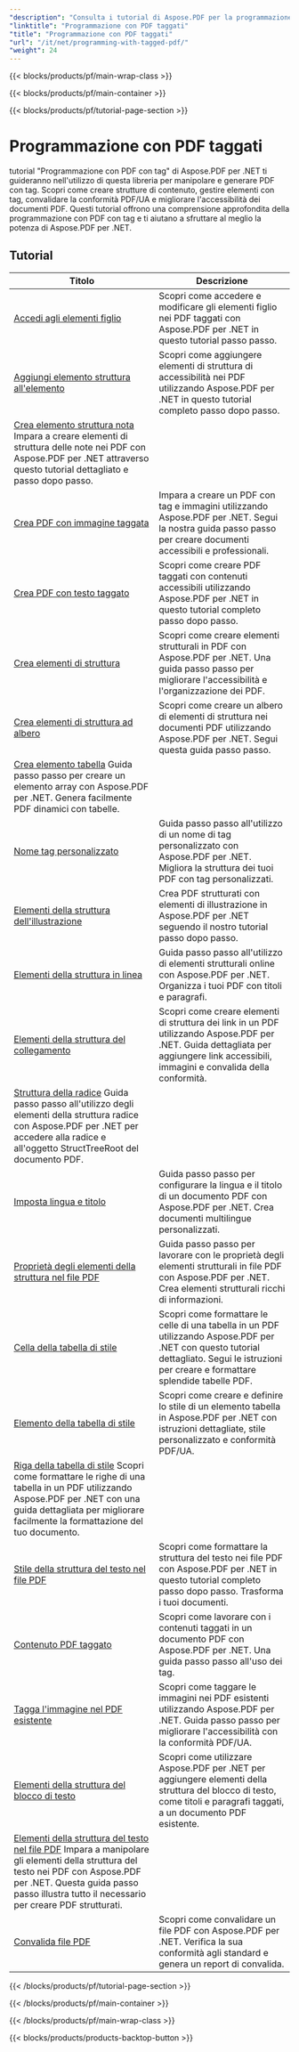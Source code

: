 ```yaml
---
"description": "Consulta i tutorial di Aspose.PDF per la programmazione di .NET con PDF con tag per padroneggiare la manipolazione e la generazione di PDF con tag."
"linktitle": "Programmazione con PDF taggati"
"title": "Programmazione con PDF taggati"
"url": "/it/net/programming-with-tagged-pdf/"
"weight": 24
---
```


{{< blocks/products/pf/main-wrap-class >}}

{{< blocks/products/pf/main-container >}}

{{< blocks/products/pf/tutorial-page-section >}}

# Programmazione con PDF taggati


tutorial "Programmazione con PDF con tag" di Aspose.PDF per .NET ti guideranno nell'utilizzo di questa libreria per manipolare e generare PDF con tag. Scopri come creare strutture di contenuto, gestire elementi con tag, convalidare la conformità PDF/UA e migliorare l'accessibilità dei documenti PDF. Questi tutorial offrono una comprensione approfondita della programmazione con PDF con tag e ti aiutano a sfruttare al meglio la potenza di Aspose.PDF per .NET.

## Tutorial
| Titolo | Descrizione |
| --- | --- | 
| [Accedi agli elementi figlio](./access-children-elements/) | Scopri come accedere e modificare gli elementi figlio nei PDF taggati con Aspose.PDF per .NET in questo tutorial passo passo.  
| [Aggiungi elemento struttura all'elemento](./add-structure-element-into-element/) | Scopri come aggiungere elementi di struttura di accessibilità nei PDF utilizzando Aspose.PDF per .NET in questo tutorial completo passo dopo passo.  
| [Crea elemento struttura nota](./create-note-structure-element/) Impara a creare elementi di struttura delle note nei PDF con Aspose.PDF per .NET attraverso questo tutorial dettagliato e passo dopo passo.  
| [Crea PDF con immagine taggata](./create-pdf-with-tagged-image/) | Impara a creare un PDF con tag e immagini utilizzando Aspose.PDF per .NET. Segui la nostra guida passo passo per creare documenti accessibili e professionali. |  
| [Crea PDF con testo taggato](./create-pdf-with-tagged-text/) | Scopri come creare PDF taggati con contenuti accessibili utilizzando Aspose.PDF per .NET in questo tutorial completo passo dopo passo.  
| [Crea elementi di struttura](./create-structure-elements/) | Scopri come creare elementi strutturali in PDF con Aspose.PDF per .NET. Una guida passo passo per migliorare l'accessibilità e l'organizzazione dei PDF. |  
| [Crea elementi di struttura ad albero](./create-structure-elements-tree/) | Scopri come creare un albero di elementi di struttura nei documenti PDF utilizzando Aspose.PDF per .NET. Segui questa guida passo passo. |  
| [Crea elemento tabella](./create-table-element/) Guida passo passo per creare un elemento array con Aspose.PDF per .NET. Genera facilmente PDF dinamici con tabelle. |  
| [Nome tag personalizzato](./custom-tag-name/) | Guida passo passo all'utilizzo di un nome di tag personalizzato con Aspose.PDF per .NET. Migliora la struttura dei tuoi PDF con tag personalizzati. |  
| [Elementi della struttura dell'illustrazione](./illustration-structure-elements/) | Crea PDF strutturati con elementi di illustrazione in Aspose.PDF per .NET seguendo il nostro tutorial passo dopo passo.  
| [Elementi della struttura in linea](./inline-structure-elements/) | Guida passo passo all'utilizzo di elementi strutturali online con Aspose.PDF per .NET. Organizza i tuoi PDF con titoli e paragrafi. |  
| [Elementi della struttura del collegamento](./link-structure-elements/) | Scopri come creare elementi di struttura dei link in un PDF utilizzando Aspose.PDF per .NET. Guida dettagliata per aggiungere link accessibili, immagini e convalida della conformità. |  
| [Struttura della radice](./root-structure/) Guida passo passo all'utilizzo degli elementi della struttura radice con Aspose.PDF per .NET per accedere alla radice e all'oggetto StructTreeRoot del documento PDF. |  
| [Imposta lingua e titolo](./setup-language-and-title/) | Guida passo passo per configurare la lingua e il titolo di un documento PDF con Aspose.PDF per .NET. Crea documenti multilingue personalizzati. |  
| [Proprietà degli elementi della struttura nel file PDF](./structure-elements-properties/) | Guida passo passo per lavorare con le proprietà degli elementi strutturali in file PDF con Aspose.PDF per .NET. Crea elementi strutturali ricchi di informazioni. |  
| [Cella della tabella di stile](./style-table-cell/) | Scopri come formattare le celle di una tabella in un PDF utilizzando Aspose.PDF per .NET con questo tutorial dettagliato. Segui le istruzioni per creare e formattare splendide tabelle PDF.  
| [Elemento della tabella di stile](./style-table-element/) | Scopri come creare e definire lo stile di un elemento tabella in Aspose.PDF per .NET con istruzioni dettagliate, stile personalizzato e conformità PDF/UA. |  
| [Riga della tabella di stile](./style-table-row/) Scopri come formattare le righe di una tabella in un PDF utilizzando Aspose.PDF per .NET con una guida dettagliata per migliorare facilmente la formattazione del tuo documento.  
| [Stile della struttura del testo nel file PDF](./style-text-structure/) | Scopri come formattare la struttura del testo nei file PDF con Aspose.PDF per .NET in questo tutorial completo passo dopo passo. Trasforma i tuoi documenti. |  
| [Contenuto PDF taggato](./tagged-pdf-content/) | Scopri come lavorare con i contenuti taggati in un documento PDF con Aspose.PDF per .NET. Una guida passo passo all'uso dei tag. |  
| [Tagga l'immagine nel PDF esistente](./tag-image-in-existing-pdf/) | Scopri come taggare le immagini nei PDF esistenti utilizzando Aspose.PDF per .NET. Guida passo passo per migliorare l'accessibilità con la conformità PDF/UA. |  
| [Elementi della struttura del blocco di testo](./text-block-structure-elements/) | Scopri come utilizzare Aspose.PDF per .NET per aggiungere elementi della struttura del blocco di testo, come titoli e paragrafi taggati, a un documento PDF esistente. |  
| [Elementi della struttura del testo nel file PDF](./text-structure-elements/) Impara a manipolare gli elementi della struttura del testo nei PDF con Aspose.PDF per .NET. Questa guida passo passo illustra tutto il necessario per creare PDF strutturati. |  
| [Convalida file PDF](./validate-pdf/) | Scopri come convalidare un file PDF con Aspose.PDF per .NET. Verifica la sua conformità agli standard e genera un report di convalida. |  

{{< /blocks/products/pf/tutorial-page-section >}}

{{< /blocks/products/pf/main-container >}}

{{< /blocks/products/pf/main-wrap-class >}}

{{< blocks/products/products-backtop-button >}}